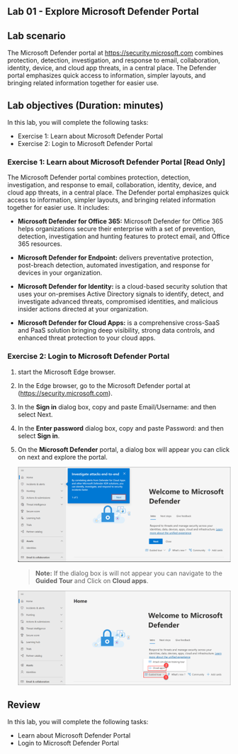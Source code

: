 ## Lab 01 - Explore Microsoft Defender Portal

## Lab scenario

The Microsoft Defender portal at https://security.microsoft.com combines protection, detection, investigation, and response to email, collaboration, identity, device, and cloud app threats, in a central place. The Defender portal emphasizes quick access to information, simpler layouts, and bringing related information together for easier use.

## Lab objectives (Duration:  minutes)

In this lab, you will complete the following tasks:
- Exercise 1: Learn about Microsoft Defender Portal
- Exercise 2: Login to Microsoft Defender Portal

### Exercise 1: Learn about Microsoft Defender Portal [Read Only]

The Microsoft Defender portal combines protection, detection, investigation, and response to email, collaboration, identity, device, and cloud app threats, in a central place. The Defender portal emphasizes quick access to information, simpler layouts, and bringing related information together for easier use. It includes:

- **Microsoft Defender for Office 365:** Microsoft Defender for Office 365 helps organizations secure their enterprise with a set of prevention, detection, investigation and hunting features to protect email, and Office 365 resources.
  
- **Microsoft Defender for Endpoint:** delivers preventative protection, post-breach detection, automated investigation, and response for devices in your organization.
- **Microsoft Defender for Identity:** is a cloud-based security solution that uses your on-premises Active Directory signals to identify, detect, and investigate advanced threats, compromised identities, and malicious insider actions directed at your organization.
- **Microsoft Defender for Cloud Apps:** is a comprehensive cross-SaaS and PaaS solution bringing deep visibility, strong data controls, and enhanced threat protection to your cloud apps.

### Exercise 2: Login to Microsoft Defender Portal

1. start the Microsoft Edge browser.

1. In the Edge browser, go to the Microsoft Defender portal at (https://security.microsoft.com).

1. In the **Sign in** dialog box, copy and paste Email/Username: <inject key="AzureAdUserEmail"></inject> and then select Next.

1. In the **Enter password** dialog box, copy and paste Password: <inject key="AzureAdUserPassword"></inject> and then select **Sign in**.

1. On the **Microsoft Defender** portal, a dialog box will appear you can click on next and explore the portal.
   
   ![Picture 1](../Media/image_1.png)

   >**Note:** If the dialog box is will not appear you can navigate to the **Guided Tour** and Click on **Cloud apps**.

      ![Picture 1](../Media/image_2.png)   


## Review
In this lab, you will complete the following tasks:
- Learn about Microsoft Defender Portal
- Login to Microsoft Defender Portal
